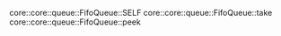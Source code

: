 core::core::queue::FifoQueue::SELF
core::core::queue::FifoQueue::take
core::core::queue::FifoQueue::peek